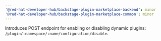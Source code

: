 ```yaml
---
'@red-hat-developer-hub/backstage-plugin-marketplace-backend': minor
'@red-hat-developer-hub/backstage-plugin-marketplace-common': minor
---
```


Introduces POST endpoint for enabling or disabling dynamic plugins: `/plugin/:namespace/:name/configuration/disable`.
